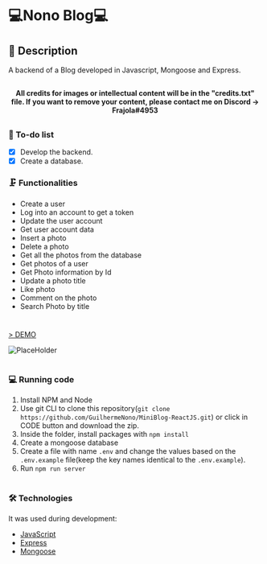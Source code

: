 # 💻Nono Blog💻
## 📖 Description 
<p>A backend of a Blog developed in Javascript, Mongoose and Express.</p>

##

<h4 align="center">All credits for images or intellectual content will be in the "credits.txt" file. If you want to remove your content, please contact me on Discord -> Frajola#4953 <em></em></h4>

##

### 📓 To-do list

- [x] Develop the backend.
- [x] Create a database.

### 🗜️ Functionalities

- Create a user
- Log into an account to get a token
- Update the user account
- Get user account data
- Insert a photo
- Delete a photo
- Get all the photos from the database
- Get photos of a user
- Get Photo information by Id
- Update a photo title
- Like photo
- Comment on the photo
- Search Photo by title

#
<a href="https://github.com/GuilhermeNono/NonoBlog-Reactjs-Backend">> DEMO</a>

![PlaceHolder](https://i.imgur.com/M1RZqkE.png)

#

### 💻 Running code

1. Install NPM and Node
2. Use git CLI to clone this repository(`git clone https://github.com/GuilhermeNono/MiniBlog-ReactJS.git`) or click in CODE button and download the zip.
3. Inside the folder, install packages with `npm install`
4. Create a mongoose database
5. Create a file with name `.env` and change the values based on the `.env.example` file(keep the key names identical to the `.env.example`).
6. Run `npm run server`

#

### 🛠️ Technologies

It was used during development:
- [JavaScript](https://developer.mozilla.org/en-US/docs/Web/JavaScript)
- [Express](https://expressjs.com/)
- [Mongoose](https://mongoosejs.com/)
